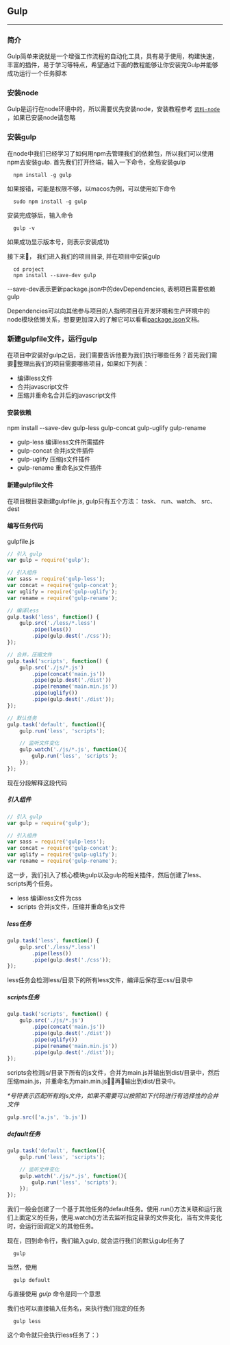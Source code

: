 ## Gulp

---

### 简介

Gulp简单来说就是一个增强工作流程的自动化工具，具有易于使用，构建快速，丰富的插件，易于学习等特点，希望通过下面的教程能够让你安装完Gulp并能够成功运行一个任务脚本


### 安装node

Gulp是运行在node环境中的，所以需要优先安装node，安装教程参考 <code><a href="./node">资料-node</a></code> ，如果已安装node请忽略

### 安装gulp

在node中我们已经学习了如何用npm去管理我们的依赖包，所以我们可以使用npm去安装gulp. 首先我们打开终端，输入一下命令，全局安装gulp

      npm install -g gulp

如果报错，可能是权限不够，以macos为例，可以使用如下命令

      sudo npm install -g gulp

安装完成够后，输入命令

      gulp -v

如果成功显示版本号，则表示安装成功

接下来， 我们进入我们的项目目录, 并在项目中安装gulp

      cd project
      npm install --save-dev gulp

<span class="ovu-attention-key">--save-dev</span>表示更新package.json中的<span class="ovu-attention-key">devDependencies</span>, 表明项目需要依赖gulp

<span class="ovu-attention-key">Dependencies</span>可以向其他参与项目的人指明项目在开发环境和生产环境中的node模块依懒关系，想要更加深入的了解它可以看看[package.json](http://javascript.ruanyifeng.com/nodejs/packagejson.html)文档。

### 新建gulpfile文件，运行gulp

在项目中安装好gulp之后，我们需要告诉他要为我们执行哪些任务？首先我们需要整理出我们的项目需要哪些项目，如果如下列表：

* 编译less文件
* 合并javascript文件
* 压缩并重命名合并后的javascript文件

#### 安装依赖

npm install --save-dev gulp-less gulp-concat gulp-uglify gulp-rename

* gulp-less 编译less文件所需插件
* gulp-concat 合并js文件插件
* gulp-uglify 压缩js文件插件
* gulp-rename 重命名js文件插件

#### 新建gulpfile文件

在项目根目录新建gulpfile.js, gulp只有五个方法： <span class="ovu-attention-key">task</span>、 <span class="ovu-attention-key">run</span>、<span class="ovu-attention-key">watch</span>、
<span class="ovu-attention-key">src</span>、
<span class="ovu-attention-key">dest</span>

#### 编写任务代码

<span class="ovu-props-title">gulpfile.js</span>

```js
// 引入 gulp
var gulp = require('gulp'); 

// 引入组件
var sass = require('gulp-less');
var concat = require('gulp-concat');
var uglify = require('gulp-uglify');
var rename = require('gulp-rename');

// 编译less
gulp.task('less', function() {
    gulp.src('./less/*.less')
        .pipe(less())
        .pipe(gulp.dest('./css'));
});

// 合并，压缩文件
gulp.task('scripts', function() {
    gulp.src('./js/*.js')
        .pipe(concat('main.js'))
        .pipe(gulp.dest('./dist'))
        .pipe(rename('main.min.js'))
        .pipe(uglify())
        .pipe(gulp.dest('./dist'));
});

// 默认任务
gulp.task('default', function(){
    gulp.run('less', 'scripts');

    // 监听文件变化
    gulp.watch('./js/*.js', function(){
        gulp.run('less', 'scripts');
    });
});

```


现在分段解释这段代码

##### 引入组件
```js
// 引入 gulp
var gulp = require('gulp'); 

// 引入组件
var sass = require('gulp-less');
var concat = require('gulp-concat');
var uglify = require('gulp-uglify');
var rename = require('gulp-rename');
```

这一步，我们引入了核心模块gulp以及gulp的相关插件，然后创建了less、scripts两个任务。

* less 编译less文件为css
* scripts 合并js文件，压缩并重命名js文件

##### less任务

```js
gulp.task('less', function() {
    gulp.src('./less/*.less')
        .pipe(less())
        .pipe(gulp.dest('./css'));
});
```
less任务会检测<span class="ovu-attention-key">less/</span>目录下的所有less文件，编译后保存至<span class="ovu-attention-key">css/</span>目录中

##### scripts任务

```js
gulp.task('scripts', function() {
    gulp.src('./js/*.js')
        .pipe(concat('main.js'))
        .pipe(gulp.dest('./dist'))
        .pipe(uglify())
        .pipe(rename('main.min.js'))
        .pipe(gulp.dest('./dist'));
});
```
scripts会检测<span class="ovu-attention-key">js/</span>目录下所有的js文件，合并为main.js并输出到<span class="ovu-attention-key">dist/</span>目录中，然后压缩main.js，并重命名为main.min.js，再输出到<span class="ovu-attention-key">dist/</span>目录中。

<em>*号符表示匹配所有的js文件，如果不需要可以按照如下代码进行有选择性的合并文件</em>

```js
gulp.src(['a.js', 'b.js'])
```

##### default任务

```js
gulp.task('default', function(){
    gulp.run('less', 'scripts');

    // 监听文件变化
    gulp.watch('./js/*.js', function(){
        gulp.run('less', 'scripts');
    });
});
```

我们一般会创建了一个基于其他任务的default任务。使用.run()方法关联和运行我们上面定义的任务，使用.watch()方法去监听指定目录的文件变化，当有文件变化时，会运行回调定义的其他任务。

现在，回到命令行，我们输入gulp, 就会运行我们的默认gulp任务了

      gulp

当然，使用

      gulp default

与直接使用 _gulp_ 命令是同一个意思

我们也可以直接输入任务名，来执行我们指定的任务

      gulp less

这个命令就只会执行less任务了：）









